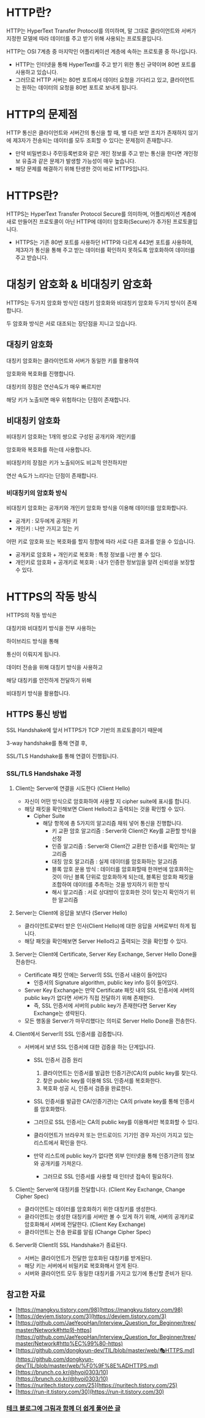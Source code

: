 # HTTP란?

HTTP는 HyperText Transfer Protocol를 의미하며, 말 그대로 클라이언트와 서버가 지정한 모델에 따라 데이터를 주고 받기 위해 사용되는 프로토콜입니다.

HTTP는 OSI 7계층 중 마지막인 어플리케이션 계층에 속하는 프로토콜 중 하나입니다.

- HTTP는 인터넷을 통해 HyperText를 주고 받기 위한 통신 규약이며 80번 포트를 사용하고 있습니다.
- 그러므로 HTTP 서버는 80번 포트에서 데이터 요청을 기다리고 있고, 클라이언트는 원하는 데이터의 요청을 80번 포트로 보내게 됩니다.

# HTTP의 문제점

HTTP 통신은 클라이언트와 서버간의 통신을 할 때, 별 다른 보안 조치가 존재하지 않기에 제3자가 전송되는 데이터를 모두 조회할 수 있다는 문제점이 존재합니다.

- 만약 비밀번호나 주민등록번호와 같은 개인 정보를 주고 받는 통신을 한다면 개인정보 유출과 같은 문제가 발생할 가능성이 매우 높습니다.
- 해당 문제를 해결하기 위해 탄생한 것이 바로 HTTPS입니다.

# HTTPS란?

HTTPS는 HyperText Transfer Protocol Secure를 의미하며, 어플리케이션 계층에 새로 만들어진 프로토콜이 아닌 HTTP에 데이터 암호화(Secure)가 추가된 프로토콜입니다.

- HTTPS는 기존 80번 포트를 사용하던 HTTP와 다르게 443번 포트를 사용하여, 제3자가 통신을 통해 주고 받는 데이터를 확인하지 못하도록 암호화하여 데이터를 주고 받습니다.

# 대칭키 암호화 & 비대칭키 암호화

HTTPS는 두가지 암호화 방식인 대칭키 암호화와 비대칭키 암호화 두가지 방식이 존재합니다.

두 암호화 방식은 서로 대조되는 장단점을 지니고 있습니다.

## 대칭키 암호화

대칭키 암호화는 클라이언트와 서버가 동일한 키를 활용하여

암호화와 복호화를 진행합니다.

대칭키의 장점은 연산속도가 매우 빠르지만

해당 키가 노출되면 매우 위험하다는 단점이 존재합니다.

## 비대칭키 암호화

비대칭키 암호화는 1개의 쌍으로 구성된 공개키와 개인키를

암호화와 복호화를 하는데 사용합니다.

비대칭키의 장점은 키가 노출되어도 비교적 안전하지만

연산 속도가 느리다는 단점이 존재합니다.

### 비대칭키의 암호화 방식

비대칭키 암호화는 공개키와 개인키 암호화 방식을 이용해 데이터를 암호화합니다.

- 공개키 : 모두에게 공개된 키
- 개인키 : 나만 가지고 있는 키

어떤 키로 암호화 또는 복호화를 할지 정함에 따라 서로 다른 효과를 얻을 수 있습니다.

- 공개키로 암호화 + 개인키로 복호화 : 특정 정보를 나만 볼 수 있다.
- 개인키로 암호화 + 공개키로 복호화 : 내가 인증한 정보임을 알려 신뢰성을 보장할 수 있다.

# HTTPS의 작동 방식

HTTPS의 작동 방식은

대칭키와 비대칭키 방식을 전부 사용하는

하이브리드 방식을 통해

통신이 이뤄지게 됩니다.

데이터 전송을 위해 대칭키 방식을 사용하고

해당 대칭키를 안전하게 전달하기 위해

비대칭키 방식을 활용합니다.

## HTTPS 통신 방법

SSL Handshake에 앞서 HTTPS가 TCP 기반의 프로토콜이기 때문에

3-way handshake를 통해 연결 후,

SSL/TLS Handshake를 통해 연결이 진행됩니다.

### SSL/TLS Handshake 과정

1. Client는 Server에 연결을 시도한다 (Client Hello)

   - 자신이 어떤 방식으로 암호화하여 사용할 지 cipher suite에 표시를 합니다.
   - 해당 패킷을 확인해보면 Client Hello라고 출력되는 것을 확인할 수 있다.
     - Cipher Suite
       - 해당 항목에 총 5가지의 알고리즘 채워 넣어 통신을 진행합니다.
         - 키 교환 암호 알고리즘 : Server와 Client간 Key를 교환할 방식을 선정
         - 인증 알고리즘 : Server와 Client간 교환한 인증서를 확인하는 알고리즘
         - 대칭 암호 알고리즘 : 실제 데이터를 암호화하는 알고리즘
         - 블록 암호 운용 방식 : 데이터를 암호화할때 한꺼번에 암호화하는 것이 아닌 블록 단위로 암호화하게 되는데, 블록된 암호화 패킷을 조합하여 데이터를 추측하는 것을 방지하기 위한 방식
         - 해시 알고리즘 : 서로 상대방이 암호화한 것이 맞는지 확인하기 위한 알고리즘

2. Server는 Client에 응답을 보낸다 (Server Hello)
   - 클라이언트로부터 받은 인사(Client Hello)에 대한 응답을 서버로부터 하게 됩니다.
   - 해당 패킷을 확인해보면 Server Hello라고 출력되는 것을 확인할 수 있다.
3. Server는 Client에 Certificate, Server Key Exchange, Server Hello Done을 전송한다.
   - Certificate 패킷 안에는 Server의 SSL 인증서 내용이 들어있다
     - 인증서의 Signature algorithm, public key info 등이 들어있다.
   - Server Key Exchange는 만약 Certificate 패킷 내의 SSL 인증서에 서버의 public key가 없다면 서버가 직접 전달하기 위해 존재한다.
     - 즉, SSL 인증서에 서버의 public key가 존재한다면 Server Key Exchange는 생략된다.
   - 모든 행동을 Server가 마무리했다는 의미로 Server Hello Done을 전송한다.
4. Client에서 Server의 SSL 인증서를 검증합니다.

   - 서버에서 보낸 SSL 인증서에 대한 검증을 하는 단계입니다.

     - SSL 인증서 검증 원리
       1. 클라이언트는 인증서를 발급한 인증기관(CA)의 public key를 찾는다.
       2. 찾은 public key를 이용해 SSL 인증서를 복호화한다.
       3. 복호화 성공 시, 인증서 검증을 완료한다.
     - SSL 인증서를 발급한 CA(인증기관)는 CA의 private key를 통해 인증서를 암호화했다.
     - 그러므로 SSL 인증서는 CA의 public key를 이용해서만 복호화할 수 있다.

     - 클라이언트가 브라우저 또는 안드로이드 기기인 경우 자신이 가지고 있는 리스트에서 확인을 한다.
     - 만약 리스트에 public key가 없다면 외부 인터넷을 통해 인증기관의 정보와 공개키를 가져온다.
       - 그러므로 SSL 인증서를 사용할 때 인터넷 접속이 필요하다.

5. Client는 Server에 대칭키를 전달합니다. (Client Key Exchange, Change Cipher Spec)
   - 클라이언트는 데이터를 암호화하기 위한 대칭키를 생성한다.
   - 클라이언트는 생성한 대칭키를 서버만 볼 수 있게 하기 위해, 서버의 공개키로 암호화해서 서버에 전달한다. (Client Key Exchange)
   - 클라이언트는 전송 완료를 알림 (Change Cipher Spec)
6. Server와 Client의 SSL Handshake가 종료된다.
   - 서버는 클라이언트가 전달한 암호화된 대칭키를 받게된다.
   - 해당 키는 서버에서 비밀키로 복호화해서 얻게 된다.
   - 서버와 클라이언트 모두 동일한 대칭키를 가지고 있기에 통신할 준비가 된다.

## 참고한 자료

- [https://mangkyu.tistory.com/98](https://mangkyu.tistory.com/98)
- [https://devjem.tistory.com/3](https://devjem.tistory.com/3)
- [https://github.com/JaeYeopHan/Interview_Question_for_Beginner/tree/master/Network#http와-https](https://github.com/JaeYeopHan/Interview_Question_for_Beginner/tree/master/Network#http%EC%99%80-https)
- [https://github.com/dongkyun-dev/TIL/blob/master/web/🎭HTTPS.md](https://github.com/dongkyun-dev/TIL/blob/master/web/%F0%9F%8E%ADHTTPS.md)
- [https://brunch.co.kr/@hyoi0303/10](https://brunch.co.kr/@hyoi0303/10)
- [https://nuritech.tistory.com/25](https://nuritech.tistory.com/25)
- [https://run-it.tistory.com/30](https://run-it.tistory.com/30)

### [테크 블로그에 그림과 함께 더 쉽게 풀어쓴 글](https://velog.io/@tnehd1998/HTTP-vs-HTTPS)
